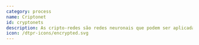 ```yaml
---
category: process
name: Criptonet
id: cryptonets
description: As cripto-redes são redes neuronais que podem ser aplicadas a dados encriptados. Devido a esta capacidade, não é necessário desencriptar os dados durante o processamento e, por isso, nem sequer é necessário fornecer ao anfitrião da aplicação as chaves para desencriptar os dados. Os Cryptonets são uma implementação da Encriptação Homomórfica.
icon: /dtpr-icons/encrypted.svg
---
```

